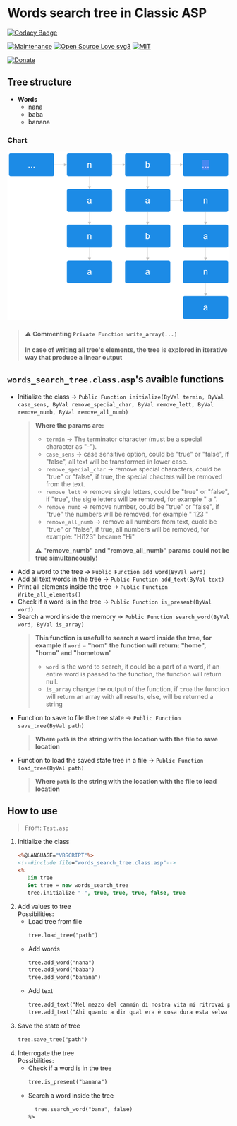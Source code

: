 # Words search tree in Classic ASP

[![Codacy Badge](https://app.codacy.com/project/badge/Grade/0170adcbf22345cf90855a8f90957a19)](https://app.codacy.com/gh/R0mb0/Words_search_tree_in_classic_asp/dashboard?utm_source=gh&utm_medium=referral&utm_content=&utm_campaign=Badge_grade)

[![Maintenance](https://img.shields.io/badge/Maintained%3F-yes-green.svg)](https://github.com/R0mb0/Words_search_tree_in_classic_asp)
[![Open Source Love svg3](https://badges.frapsoft.com/os/v3/open-source.svg?v=103)](https://github.com/R0mb0/Words_search_tree_in_classic_asp)
[![MIT](https://img.shields.io/badge/License-MIT-blue.svg)](https://opensource.org/license/mit)

[![Donate](https://img.shields.io/badge/PayPal-Donate%20to%20Author-blue.svg)](http://paypal.me/R0mb0)

## Tree structure

- **Words**
  - nana 
  - baba
  - banana

### Chart

![FlowChart](https://github.com/R0mb0/Words_search_tree_in_classic_asp/blob/main/Images/Search_tree.png)

> #### ⚠️ Commenting `Private Function write_array(...)`
> 
> **In case of writing all tree's elements, the tree is explored in iterative way that produce a linear output**

## `words_search_tree.class.asp`'s avaible functions

- Initialize the class -> `Public Function initialize(ByVal termin, ByVal case_sens, ByVal remove_special_char, ByVal remove_lett, ByVal remove_numb, ByVal remove_all_numb)`
  >
  > **Where the params are:**
  > - `termin` -> The terminator character (must be a special character as "-").
  > - `case_sens` -> case sensitive option, could be "true" or "false", if "false", all text will be transformed in lower case.
  > - `remove_special_char` -> remove special characters, could be "true" or "false", if true, the special chacters will be removed from the text.
  > - `remove_lett` -> remove single letters, could be "true" or "false", if "true", the sigle letters will be removed, for example " a ".
  > - `remove_numb` -> remove number, could be "true" or "false", if "true" the numbers will be removed, for example " 123 "
  > - `remove_all_numb` -> remove all numbers from text, cuold be "true" or "false", if true, all numbers will be removed, for example: "Hi123" became "Hi"
  >
  > **⚠️ "remove_numb" and "remove_all_numb" params could not be true simultaneously!**
- Add a word to the tree -> `Public Function add_word(ByVal word)`
- Add all text words in the tree -> `Public Function add_text(ByVal text)`
- Print all elements inside the tree -> `Public Function Write_all_elements()`
- Check if a word is in the tree -> `Public Function is_present(ByVal word)`
- Search a word inside the memory -> `Public Function search_word(ByVal word, ByVal is_array)`
  >
  > **This function is usefull to search a word inside the tree, for example if `word` = "hom" the function will return: "home", "homo" and "hometown"**
  > - `word` is the word to search, it could be a part of a word, if an entire word is passed to the function, the function will return null.
  > - `is_array` change the output of the function, if `true` the function will return an array with all results, else, will be returned a string
- Function to save to file the tree state -> `Public Function save_tree(ByVal path)`
  > **Where `path` is the string with the location with the file to save location**
- Function to load the saved state tree in a file -> `Public Function load_tree(ByVal path)`
  > **Where `path` is the string with the location with the file to load location**

## How to use 

> From: `Test.asp`

1. Initialize the class
   ```asp
   <%@LANGUAGE="VBSCRIPT"%>
   <!--#include file="words_search_tree.class.asp"-->
   <% 
      Dim tree
      Set tree = new words_search_tree
      tree.initialize "-", true, true, true, false, true
   ```
2. Add values to tree   
   Possibilities:  
   - Load tree from file
     ```asp
     tree.load_tree("path")
     ```
   - Add words
     ```asp
     tree.add_word("nana")
     tree.add_word("baba")
     tree.add_word("banana")
     ```
   - Add text
     ```asp
     tree.add_text("Nel mezzo del cammin di nostra vita mi ritrovai per una selva oscura, che la diritta via era smarrita.")
     tree.add_text("Ahi quanto a dir qual era è cosa dura esta selva selvaggia e aspra e forte che nel pensier rinova la paura!")
     ```
3. Save the state of tree
   ```asp
   tree.save_tree("path")
   ```  
4. Interrogate the tree   
   Possibilities:
   - Check if a word is in the tree
     ```asp
     tree.is_present("banana")
     ```
   - Search a word inside the tree
     ```asp
       tree.search_word("bana", false)
     %>
     ```
